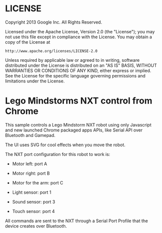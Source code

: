 LICENSE
=======

Copyright 2013 Google Inc. All Rights Reserved.

Licensed under the Apache License, Version 2.0 (the "License");
you may not use this file except in compliance with the License.
You may obtain a copy of the License at

    http://www.apache.org/licenses/LICENSE-2.0

Unless required by applicable law or agreed to in writing, software
distributed under the License is distributed on an "AS IS" BASIS,
WITHOUT WARRANTIES OR CONDITIONS OF ANY KIND, either express or implied.
See the License for the specific language governing permissions and
limitations under the License.

Lego Mindstorms NXT control from Chrome
=======================================

This sample controls a Lego Mindstorm NXT robot using only Javascript and new launched Chrome packaged apps APIs, like Serial API over Bluetooth and Gamepad.

The UI uses SVG for cool effects when you move the robot.

The NXT port configuration for this robot to work is: 

- Motor left: port A
- Motor right: port B
- Motor for the arm: port C

- Light sensor: port 1
- Sound sensor: port 3
- Touch sensor: port 4

All commands are sent to the NXT through a Serial Port Profile that the device creates over Bluetooth.
